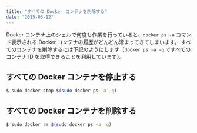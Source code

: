 ```yaml
---
title: "すべての Docker コンテナを削除する"
date: "2015-03-12"
---
```


Docker コンテナ上のシェルで何度も作業を行っていると、`docker ps -a` コマンド表示される Docker コンテナの履歴がどんどん溜まってきてしまいます。
すべてのコンテナを削除するには下記のようにします（`docker ps -a -q` ですべてのコンテナ ID を取得できることを利用しています）。


すべての Docker コンテナを停止する
----
```bash
$ sudo docker stop $(sudo docker ps -a -q)
```

すべての Docker コンテナを削除する
----
```bash
$ sudo docker rm $(sudo docker ps -a -q)
```

